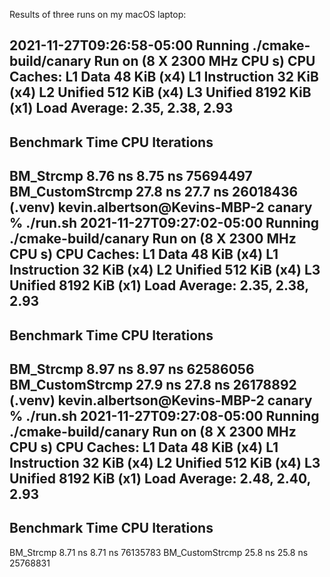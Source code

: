 Results of three runs on my macOS laptop:

2021-11-27T09:26:58-05:00
Running ./cmake-build/canary
Run on (8 X 2300 MHz CPU s)
CPU Caches:
  L1 Data 48 KiB (x4)
  L1 Instruction 32 KiB (x4)
  L2 Unified 512 KiB (x4)
  L3 Unified 8192 KiB (x1)
Load Average: 2.35, 2.38, 2.93
----------------------------------------------------------
Benchmark                Time             CPU   Iterations
----------------------------------------------------------
BM_Strcmp             8.76 ns         8.75 ns     75694497
BM_CustomStrcmp       27.8 ns         27.7 ns     26018436
(.venv) kevin.albertson@Kevins-MBP-2 canary % ./run.sh
2021-11-27T09:27:02-05:00
Running ./cmake-build/canary
Run on (8 X 2300 MHz CPU s)
CPU Caches:
  L1 Data 48 KiB (x4)
  L1 Instruction 32 KiB (x4)
  L2 Unified 512 KiB (x4)
  L3 Unified 8192 KiB (x1)
Load Average: 2.35, 2.38, 2.93
----------------------------------------------------------
Benchmark                Time             CPU   Iterations
----------------------------------------------------------
BM_Strcmp             8.97 ns         8.97 ns     62586056
BM_CustomStrcmp       27.9 ns         27.8 ns     26178892
(.venv) kevin.albertson@Kevins-MBP-2 canary % ./run.sh
2021-11-27T09:27:08-05:00
Running ./cmake-build/canary
Run on (8 X 2300 MHz CPU s)
CPU Caches:
  L1 Data 48 KiB (x4)
  L1 Instruction 32 KiB (x4)
  L2 Unified 512 KiB (x4)
  L3 Unified 8192 KiB (x1)
Load Average: 2.48, 2.40, 2.93
----------------------------------------------------------
Benchmark                Time             CPU   Iterations
----------------------------------------------------------
BM_Strcmp             8.71 ns         8.71 ns     76135783
BM_CustomStrcmp       25.8 ns         25.8 ns     25768831